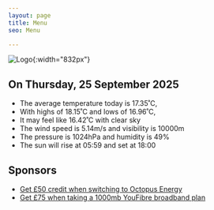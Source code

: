 ```yaml
---
layout: page
title: Menu
seo: Menu

---
```


![Logo](/images/logo.jpg){:width="832px"}

<!-- weather_marker starts -->
## On Thursday, 25 September 2025

- The average temperature today is 17.35˚C,
- With highs of 18.15˚C and lows of 16.96˚C,
- It may feel like 16.42˚C with clear sky
- The wind speed is 5.14m/s and visibility is 10000m
- The pressure is 1024hPa and humidity is 49%
- The sun will rise at 05:59 and set at 18:00

<!-- weather_marker ends -->

## Sponsors

- [Get £50 credit when switching to Octopus Energy](https://bit.ly/3oD1nnS)
- [Get £75 when taking a 1000mb YouFibre broadband plan](https://aklam.io/91zWhU?)
